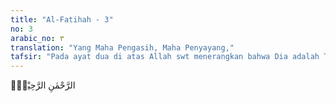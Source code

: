 ```yaml
---
title: "Al-Fatihah - 3"
no: 3
arabic_no: ٣
translation: "Yang Maha Pengasih, Maha Penyayang,"
tafsir: "Pada ayat dua di atas Allah swt menerangkan bahwa Dia adalah Tuhan seluruh alam. Maka untuk mengingatkan hamba kepada nikmat dan karunia yang berlipat-ganda, yang telah dilimpahkan-Nya, serta sifat dan cinta kasih sayang yang abadi pada diri-Nya, diulang-Nya sekali lagi menyebut ar-Rahman ar-Rahim. Yang demikian dimaksudkan agar gambaran keganasan dan kezaliman seperti raja-raja yang dipertuan dan bersifat sewenang-wenang lenyap dari pikiran hamba.\n\nAllah mengingatkan dalam ayat ini bahwa sifat ketuhanan Allah terhadap hamba-Nya bukanlah sifat keganasan dan kezaliman, tetapi berdasarkan cinta dan kasih sayang. Dengan demikian manusia akan mencintai Tuhannya, dan menyembah Allah dengan hati yang aman dan tenteram, bebas dari rasa takut dan gelisah. Malah dia akan mengambil pelajaran dari sifat-sifat Allah. Dia akan mendasarkan pergaulan dan tingkah lakunya terhadap manusia sesamanya, atau terhadap orang yang di bawah pimpinannya, malah terhadap binatang yang tak pandai berbicara sekalipun, atas sifat cinta dan kasih sayang itu. Karena dengan jalan demikianlah manusia akan mendapat rahmat dan karunia dari Tuhannya.\n\nRasulullah bersabda:\n\nAllah hanya sayang kepada hamba-hamba-Nya yang pengasih. (Riwayat at-tabrani)\n\nOrang-orang yang penyayang, akan disayangi oleh Allah yang Rahman Tabaraka wa Ta'ala.(Oleh karena itu) sayangilah semua makhluk yang di bumi, niscaya semua makhluk yang di langit akan menyayangi kamu semua. (Riwayat Ahmad, Abu Dawud at-Tirmidzi dan al-hakim).\n\nRasulullah bersabda: \n\n\"Siapa yang kasih sayang meskipun kepada seekor burung (pipit) yang disembelih, akan disayangi Allah pada hari Kiamat. (Riwayat al-Bukhari)\n\nMaksud hadis yang ketiga ialah menggunakan aturan dan tata cara pada waktu menyembelih burung, misalnya memakai pisau yang tajam. Dapat pula dipahami dari urutan kata ar-Rahman, ar-Rahim, bahwa penjagaan, pemeliharaan dan asuhan Allah terhadap seluruh alam, bukanlah karena mengharapkan sesuatu dari alam itu, tetapi semata-mata karena rahmat dan kasih sayang-Nya.\n\nBoleh jadi ada yang terlintas dalam pikiran orang, mengapa Allah membuat peraturan dan hukum, dan menghukum orang-orang yang melanggar peraturan itu? Pikiran ini akan hilang bila diketahui bahwa peraturan dan hukum, begitu juga azab di akhirat atau di dunia yang dibuat Allah untuk hamba-Nya yang melanggar tidaklah berlawanan dengan sifat Allah Yang Maha Pengasih dan Maha Penyayang, karena peraturan dan hukum itu rahmat dari Allah demi untuk kebaikan manusia itu sendiri. Begitu pula azab dari Allah terhadap hamba-Nya yang melanggar peraturan dan hukum itu sesuai dengan keadilan-Nya."
---
```


الرَّحْمٰنِ الرَّحِيْمِۙ
